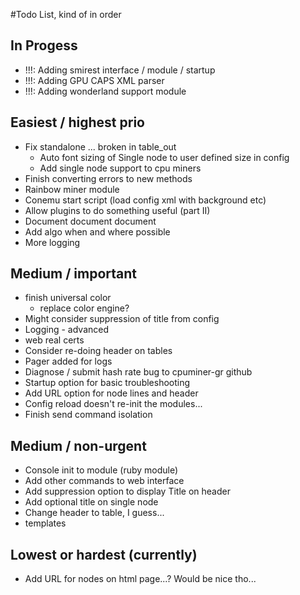 #Todo List, kind of in order

## In Progess
- !!!: Adding smirest interface / module / startup
- !!!: Adding GPU CAPS XML parser
- !!!: Adding wonderland support module

## Easiest / highest prio
- Fix standalone ... broken in table_out
    - Auto font sizing of Single node to user defined size in config
    - Add single node support to cpu miners
- Finish converting errors to new methods
- Rainbow miner module
- Conemu start script (load config xml with background etc)
- Allow plugins to do something useful (part II)
- Document document document
- Add algo when and where possible
- More logging

## Medium / important
- finish universal color
    - replace color engine?
- Might consider suppression of title from config
- Logging - advanced
- web real certs
- Consider re-doing header on tables
- Pager added for logs
- Diagnose / submit hash rate bug to cpuminer-gr github
- Startup option for basic troubleshooting
- Add URL option for node lines and header
- Config reload doesn't re-init the modules...
- Finish send command isolation

## Medium / non-urgent
- Console init to module (ruby module)
- Add other commands to web interface
- Add suppression option to display Title on header
- Add optional title on single node
- Change header to table, I guess...
- templates

## Lowest or hardest (currently)
- Add URL for nodes on html page...? Would be nice tho...

